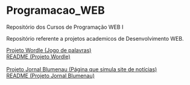 # Programacao_WEB
Repositório dos Cursos de Programação WEB I

Repositório referente a projetos academicos de Desenvolvimento WEB.

<a href = "https://cdranka25.github.io/Desenvolvimento_WEB/Projeto01_Wordle/pagina01.html"> Projeto Wordle (Jogo de palavras) </a><br>
<a href = "https://cdranka25.github.io/Desenvolvimento_WEB/Projeto01_Wordle/README.txt"> README (Projeto Wordle) </a>
<br><br>
<a href = "https://cdranka25.github.io/Desenvolvimento_WEB/Projeto02_Tela_com_Login_e_RecebimentoDeCadastros/html/01_paginaPrincipal.html"> Projeto Jornal Blumenau (Página que simula site de notícias) </a><br>
<a href = "https://cdranka25.github.io/Desenvolvimento_WEB/Projeto02_Tela_com_Login_e_RecebimentoDeCadastros/README.txt"> README (Projeto Jornal Blumenau) </a>

